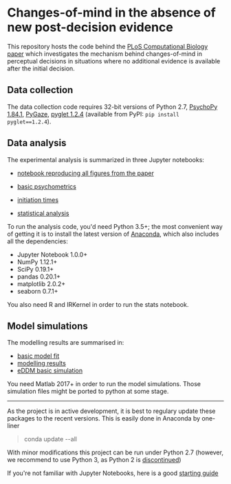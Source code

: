 # Changes-of-mind in the absence of new post-decision evidence
This repository hosts the code behind the [PLoS Computational Biology paper](https://doi.org/10.1371/journal.pcbi.1007149) which investigates the mechanism behind changes-of-mind in perceptual decisions in situations where no additional evidence is available after the initial decision. 

## Data collection
The data collection code requires 32-bit versions of Python 2.7, [PsychoPy 1.84.1](https://github.com/psychopy/psychopy/releases/tag/1.84.1), [PyGaze](http://www.pygaze.org/downloads/), [pyglet 1.2.4](http://pyglet.org/) (available from PyPI: `pip install pyglet==1.2.4`).

## Data analysis
The experimental analysis is summarized in three Jupyter notebooks:

- [notebook reproducing all figures from the paper](https://github.com/nidstigator/com_fixed_duration/blob/master/data_analysis/paper_figures.ipynb)

- [basic psychometrics](https://github.com/nidstigator/com_fixed_duration/blob/master/analysis/psychometrics.ipynb)
- [initiation times](https://github.com/nidstigator/com_fixed_duration/blob/master/analysis/initiation_times.ipynb)
- [statistical analysis](https://github.com/nidstigator/com_fixed_duration/blob/master/analysis/r_stats.ipynb)

To run the analysis code, you'd need Python 3.5+; the most convenient way of getting it is to install the latest version of [Anaconda](https://www.anaconda.com/download/), which also includes all the dependencies:
- Jupyter Notebook 1.0.0+
- NumPy 1.12.1+
- SciPy 0.19.1+
- pandas 0.20.1+
- matplotlib 2.0.2+
- seaborn 0.7.1+

You also need R and IRKernel in order to run the stats notebook. 


## Model simulations
The modelling results are summarised in:

- [basic model fit](https://github.com/nidstigator/com_fixed_duration/blob/master/analysis/model_exp_sidebyside.ipynb)
- [modelling results](https://github.com/nidstigator/com_fixed_duration/blob/master/analysis/modelling_results.ipynb)
- [eDDM basic simulation](https://github.com/nidstigator/com_fixed_duration/blob/master/analysis/eDDM.ipynb)

You need Matlab 2017+ in order to run the model simulations. Those simulation files might be ported to python at some stage.


________________________________________________
As the project is in active development, it is best to regulary update these packages to the recent versions. This is easily done in Anaconda by one-liner 

> conda update --all

With minor modifications this project can be run under Python 2.7 (however, we recommend to use Python 3, as Python 2 is  [discontinued](https://pythonclock.org/))

If you're not familiar with Jupyter Notebooks, here is a good [starting guide](http://jupyter-notebook-beginner-guide.readthedocs.io/en/latest/index.html)

